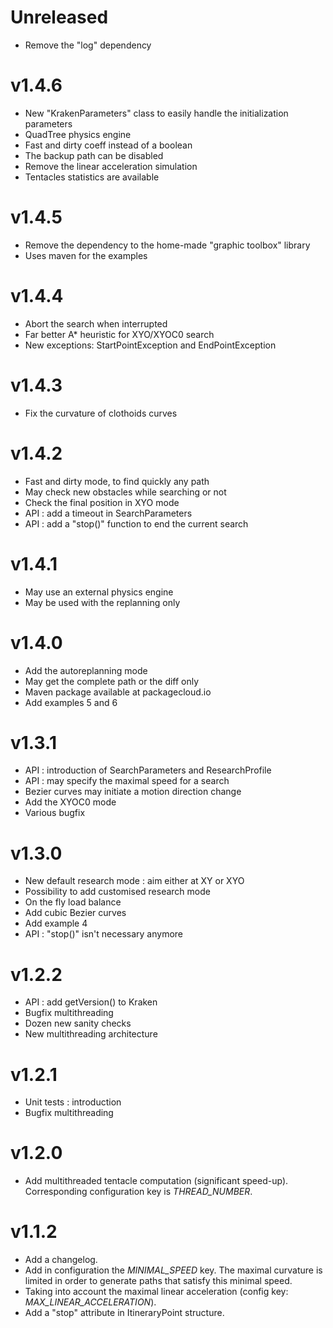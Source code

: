 # Unreleased
- Remove the "log" dependency

# v1.4.6
- New "KrakenParameters" class to easily handle the initialization parameters
- QuadTree physics engine
- Fast and dirty coeff instead of a boolean
- The backup path can be disabled
- Remove the linear acceleration simulation
- Tentacles statistics are available

# v1.4.5
- Remove the dependency to the home-made "graphic toolbox" library
- Uses maven for the examples

# v1.4.4
- Abort the search when interrupted
- Far better A* heuristic for XYO/XYOC0 search
- New exceptions: StartPointException and EndPointException

# v1.4.3
- Fix the curvature of clothoids curves

# v1.4.2
- Fast and dirty mode, to find quickly any path
- May check new obstacles while searching or not
- Check the final position in XYO mode
- API : add a timeout in SearchParameters
- API : add a "stop()" function to end the current search

# v1.4.1
- May use an external physics engine
- May be used with the replanning only

# v1.4.0
- Add the autoreplanning mode
- May get the complete path or the diff only
- Maven package available at packagecloud.io
- Add examples 5 and 6

# v1.3.1
- API : introduction of SearchParameters and ResearchProfile
- API : may specify the maximal speed for a search
- Bezier curves may initiate a motion direction change
- Add the XYOC0 mode
- Various bugfix

# v1.3.0
- New default research mode : aim either at XY or XYO
- Possibility to add customised research mode
- On the fly load balance
- Add cubic Bezier curves
- Add example 4
- API : "stop()" isn't necessary anymore

# v1.2.2
- API : add getVersion() to Kraken
- Bugfix multithreading
- Dozen new sanity checks
- New multithreading architecture

# v1.2.1
- Unit tests : introduction
- Bugfix multithreading

# v1.2.0
- Add multithreaded tentacle computation (significant speed-up). Corresponding configuration key is *THREAD_NUMBER*.

# v1.1.2
- Add a changelog.
- Add in configuration the *MINIMAL_SPEED* key. The maximal curvature is limited in order to generate paths that satisfy this minimal speed.
- Taking into account the maximal linear acceleration (config key: *MAX_LINEAR_ACCELERATION*).
- Add a "stop" attribute in ItineraryPoint structure.

